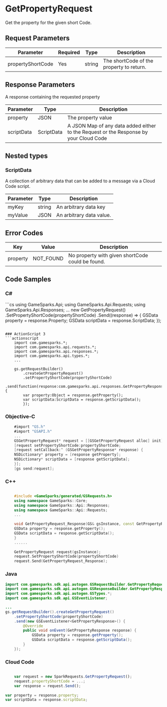 
# GetPropertyRequest


Get the property for the given short Code.


## Request Parameters

Parameter | Required | Type | Description
--------- | -------- | ---- | -----------
propertyShortCode | Yes | string | The shortCode of the property to return.

## Response Parameters


A response containing the requested property

Parameter | Type | Description
--------- | ---- | -----------
property | JSON | The property value
scriptData | ScriptData | A JSON Map of any data added either to the Request or the Response by your Cloud Code

## Nested types

### ScriptData

A collection of arbitrary data that can be added to a message via a Cloud Code script.

Parameter | Type | Description
--------- | ---- | -----------
myKey | string | An arbitrary data key
myValue | JSON | An arbitrary data value.

## Error Codes

Key | Value | Description
--------- | ----------- | -----------
property | NOT_FOUND | No property with given shortCode could be found.

## Code Samples

<h3>C#</h3>
```cs
	using GameSparks.Api;
	using GameSparks.Api.Requests;
	using GameSparks.Api.Responses;
	...
	new GetPropertyRequest()
		.SetPropertyShortCode(propertyShortCode)
		.Send((response) => {
		GSData property = response.Property; 
		GSData scriptData = response.ScriptData; 
		});

```

### ActionScript 3
```actionscript
	import com.gamesparks.*;
	import com.gamesparks.api.requests.*;
	import com.gamesparks.api.responses.*;
	import com.gamesparks.api.types.*;
	...
	
	gs.getRequestBuilder()
	    .createGetPropertyRequest()
		.setPropertyShortCode(propertyShortCode)
		.send(function(response:com.gamesparks.api.responses.GetPropertyResponse):void {
		var property:Object = response.getProperty(); 
		var scriptData:ScriptData = response.getScriptData(); 
		});

```

### Objective-C
```objectivec
	#import "GS.h"
	#import "GSAPI.h"
	...
	GSGetPropertyRequest* request = [[GSGetPropertyRequest alloc] init];
	[request setPropertyShortCode:propertyShortCode;
	[request setCallback:^ (GSGetPropertyResponse* response) {
	NSDictionary* property = [response getProperty]; 
	NSDictionary* scriptData = [response getScriptData]; 
	}];
	[gs send:request];

```

### C++
```cpp

	#include <GameSparks/generated/GSRequests.h>
	using namespace GameSparks::Core;
	using namespace GameSparks::Api::Responses;
	using namespace GameSparks::Api::Requests;
	...
	
	void GetPropertyRequest_Response(GS& gsInstance, const GetPropertyResponse& response) {
	GSData property = response.getProperty(); 
	GSData scriptData = response.getScriptData(); 
	}
	......
	
	GetPropertyRequest request(gsInstance);
	request.SetPropertyShortCode(propertyShortCode)
	request.Send(GetPropertyRequest_Response);
```

### Java
```java
import com.gamesparks.sdk.api.autogen.GSRequestBuilder.GetPropertyRequest;
import com.gamesparks.sdk.api.autogen.GSResponseBuilder.GetPropertyResponse;
import com.gamesparks.sdk.api.autogen.GSTypes.*;
import com.gamesparks.sdk.api.GSEventListener;

...
gs.getRequestBuilder().createGetPropertyRequest()
	.setPropertyShortCode(propertyShortCode)
	.send(new GSEventListener<GetPropertyResponse>() {
		@Override
		public void onEvent(GetPropertyResponse response) {
			GSData property = response.getProperty(); 
			GSData scriptData = response.getScriptData(); 
		}
	});

```

### Cloud Code
```javascript

	var request = new SparkRequests.GetPropertyRequest();
	request.propertyShortCode = ...;
	var response = request.Send();
	
var property = response.property; 
var scriptData = response.scriptData; 
```


